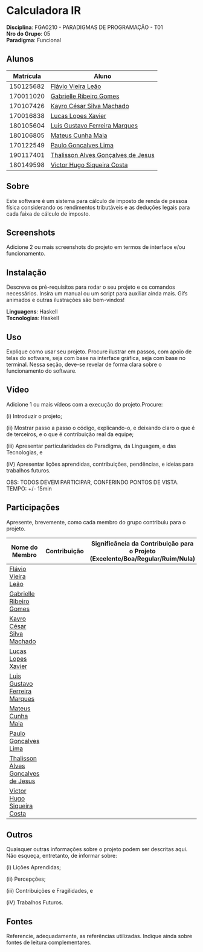 

# Calculadora IR

**Disciplina**: FGA0210 - PARADIGMAS DE PROGRAMAÇÃO - T01 <br>
**Nro do Grupo**: 05<br>
**Paradigma**: Funcional<br>

## Alunos

| Matrícula | Aluno |
| --- | --- |
| 150125682 | [Flávio Vieira Leão](https://github.com/flaviovl) |
| 170011020 | [Gabrielle Ribeiro Gomes](https://github.com/Gabrielle-Ribeiro) |
| 170107426 | [Kayro César Silva Machado](https://github.com/kayrocesar) |
| 170016838 | [Lucas Lopes Xavier](https://github.com/lucaslop) |
| 180105604 | [Luis Gustavo Ferreira Marques](https://github.com/luisgfmarques) |
| 180106805 | [Mateus Cunha Maia](https://github.com/mateusmaiamaia) |
| 170122549 | [Paulo Goncalves Lima](https://github.com/PauloGoncalvesLima) |
| 190117401 | [Thalisson Alves Gonçalves de Jesus](https://github.com/Thalisson-Alves) |
| 180149598 | [Victor Hugo Siqueira Costa](https://github.com/8ifq3) |

## Sobre 

Este software é um sistema para cálculo de imposto de renda de 
pessoa física considerando os rendimentos tributáveis e as deduções legais para cada faixa de cálculo de imposto.

## Screenshots
Adicione 2 ou mais screenshots do projeto em termos de interface e/ou funcionamento.

## Instalação 

Descreva os pré-requisitos para rodar o seu projeto e os comandos necessários.
Insira um manual ou um script para auxiliar ainda mais.
Gifs animados e outras ilustrações são bem-vindos!

**Linguagens**: Haskell<br>
**Tecnologias**: Haskell<br>


## Uso 
Explique como usar seu projeto.
Procure ilustrar em passos, com apoio de telas do software, seja com base na interface gráfica, seja com base no terminal.
Nessa seção, deve-se revelar de forma clara sobre o funcionamento do software.

## Vídeo
Adicione 1 ou mais vídeos com a execução do projeto.Procure: 

(i) Introduzir o projeto;

(ii) Mostrar passo a passo o código, explicando-o, e deixando claro o que é de terceiros, e o que é contribuição real da equipe;

(iii) Apresentar particularidades do Paradigma, da Linguagem, e das Tecnologias, e

(iV) Apresentar lições aprendidas, contribuições, pendências, e ideias para trabalhos futuros.

OBS: TODOS DEVEM PARTICIPAR, CONFERINDO PONTOS DE VISTA.
TEMPO: +/- 15min

## Participações
Apresente, brevemente, como cada membro do grupo contribuiu para o projeto.

|Nome do Membro | Contribuição | Significância da Contribuição para o Projeto (Excelente/Boa/Regular/Ruim/Nula) |
| -- | -- | -- |
| [Flávio Vieira Leão](https://github.com/flaviovl) |||
|  [Gabrielle Ribeiro Gomes](https://github.com/Gabrielle-Ribeiro) |||
|  [Kayro César Silva Machado](https://github.com/kayrocesar) |||
|  [Lucas Lopes Xavier](https://github.com/lucaslop) |||
|  [Luis Gustavo Ferreira Marques](https://github.com/luisgfmarques) |||
|  [Mateus Cunha Maia](https://github.com/mateusmaiamaia) |||
| [Paulo Goncalves Lima](https://github.com/PauloGoncalvesLima) |||
| [Thalisson Alves Gonçalves de Jesus](https://github.com/Thalisson-Alves) |||
| [Victor Hugo Siqueira Costa](https://github.com/8ifq3) |||

## Outros 
Quaisquer outras informações sobre o projeto podem ser descritas aqui. Não esqueça, entretanto, de informar sobre:

(i) Lições Aprendidas;

(ii) Percepções;

(iii) Contribuições e Fragilidades, e

(iV) Trabalhos Futuros.

## Fontes

Referencie, adequadamente, as referências utilizadas.
Indique ainda sobre fontes de leitura complementares.
